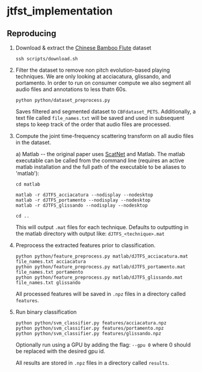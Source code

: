 # jtfst_implementation

## Reproducing
1. Download & extract the [Chinese Bamboo Flute](https://zenodo.org/record/5744336#.Y5FBb-zP1pQ) dataset

    ```
    ssh scripts/download.sh
    ```

2. Filter the dataset to remove non pitch evolution-based playing techniques. We are only looking at acciacatura, glissando, and portamento. In order to run on consumer compute we also segment all audio files and annotations to less thatn 60s.

    ```
    python python/dataset_preprocess.py
    ```

    Saves filtered and segmented dataset to `CBFdataset_PETS`. Additionally, a text file called `file_names.txt` will be saved and used in subsequent steps to keep track of the order that audio files are processed.

3. Compute the joint time-frequency scattering transform on all audio files in the dataset.

    a) Matlab -- the original paper uses [ScatNet](https://www.di.ens.fr/data/software/scatnet/) and Matlab. The matlab executable can be called from the command line (requires an active matlab installation and the full path of the executable to be aliases to 'matlab'):

    ```
    cd matlab

    matlab -r dJTFS_acciacatura --nodisplay --nodesktop
    matlab -r dJTFS_portamento --nodisplay --nodesktop
    matlab -r dJTFS_glissando --nodisplay --nodesktop

    cd ..
    ```

    This will output `.mat` files for each technique. Defaults to outputting in the matlab directory with output like: `dJTFS_<technique>.mat`

4. Preprocess the extracted features prior to classification.

    ```
    python python/feature_preprocess.py matlab/dJTFS_acciacatura.mat file_names.txt acciacatura
    python python/feature_preprocess.py matlab/dJTFS_portamento.mat file_names.txt portamento
    python python/feature_preprocess.py matlab/dJTFS_glissando.mat file_names.txt glissando
    ```

    All processed features will be saved in `.npz` files in a directory called `features`.

5. Run binary classification 

    ```
    python python/svm_classifier.py features/acciacatura.npz
    python python/svm_classifier.py features/portamento.npz
    python python/svm_classifier.py features/glissando.npz
    ```

    Optionally run using a GPU by adding the flag: `--gpu 0` where 0 should be replaced with the desired gpu id.

    All results are stored in `.npz` files in a directory called `results`.
